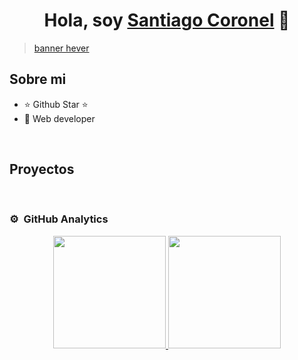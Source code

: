 <div align="center">
<h1 align="center">Hola, soy <a href="santicoronellancellotti@gmail.com">Santiago Coronel</a> 👋</h1>
</div>
<blockquote class="imgur-embed-pub" lang="en" data-id="a/8Lehii6"  ><a href="//imgur.com/a/8Lehii6">banner hever</a></blockquote><script async src="//s.imgur.com/min/embed.js" charset="utf-8"></script>

## Sobre mi

- ⭐ Github Star ⭐ 
- 📲 Web developer
<br>

## Proyectos

<br>                                                                                                                                                                          

### ⚙️ &nbsp;GitHub Analytics

<p align="center">
<a href="https://github.com/Hever2000">
  <img height="180em" src="https://github-readme-stats-eight-theta.vercel.app/api?username=Hever2000&show_icons=true&theme=algolia&include_all_commits=true&count_private=true"/>
  <img height="180em" src="https://github-readme-stats-eight-theta.vercel.app/api/top-langs/?username=Hever2000&layout=compact&langs_count=8&theme=algolia"/>
</a>
</p>
